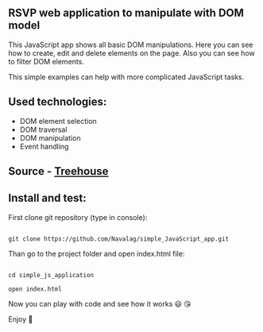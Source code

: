 ## RSVP web application to manipulate with DOM model

This JavaScript app shows all basic DOM manipulations.
Here you can see how to create, edit and delete elements on the page.
Also you can see how to filter DOM elements.

This simple examples can help with more complicated JavaScript tasks.

## Used technologies:

- DOM element selection
- DOM traversal
- DOM manipulation
- Event handling

## Source - [Treehouse](https://teamtreehouse.com/home)

## Install and test:

First clone git repository (type in console):
```

git clone https://github.com/Navalag/simple_JavaScript_app.git

```

Than go to the project folder and open index.html file:
```

cd simple_js_application

open index.html

```

Now you can play with code and see how it works :smiley: :kissing_heart:

Enjoy :dizzy:
